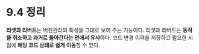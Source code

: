 # 9.4 정리

**리셋과 리버트**는 버전관리의 특성을 그대로 보여 주는 기능이다. 리셋과 리버트는 **동작을 취소하고 과거로 돌아간다는 면에서 유사**하다. 코드 변경 이력을 저장하고 필요한 시점에
**해당 코드 상태로 쉽게 이동**할 수 있다.
